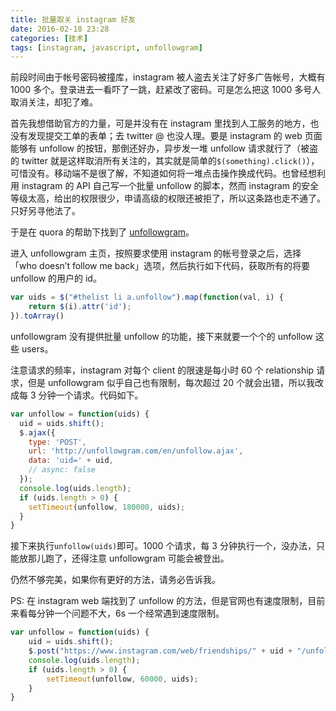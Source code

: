 ```yaml
---
title: 批量取关 instagram 好友
date: 2016-02-18 23:28
categories: [技术]
tags: [instagram, javascript, unfollowgram]
---
```



前段时间由于帐号密码被撞库，instagram 被人盗去关注了好多广告帐号，大概有 1000 多个。登录进去一看吓了一跳，赶紧改了密码。可是怎么把这 1000 多号人取消关注，却犯了难。

首先我想借助官方的力量，可是并没有在 instagram 里找到人工服务的地方，也没有发现提交工单的表单；去 twitter @ 也没人理。要是 instagram 的 web 页面能够有 unfollow 的按钮，那倒还好办，异步发一堆 unfollow 请求就行了（被盗的 twitter 就是这样取消所有关注的，其实就是简单的`$(something).click()`），可惜没有。移动端不是很了解，不知道如何将一堆点击操作换成代码。也曾经想利用 instagram 的 API 自己写一个批量 unfollow 的脚本，然而 instagram 的安全等级太高，给出的权限很少，申请高级的权限还被拒了，所以这条路也走不通了。只好另寻他法了。

于是在 quora 的帮助下找到了 [unfollowgram](http://unfollowgram.com/)。

进入 unfollowgram 主页，按照要求使用 instagram 的帐号登录之后，选择「who doesn’t follow me back」选项，然后执行如下代码，获取所有的将要 unfollow 的用户的 id。

``` javascript
var uids = $("#thelist li a.unfollow").map(function(val, i) {
    return $(i).attr('id');
}).toArray()
```

unfollowgram 没有提供批量 unfollow 的功能，接下来就要一个个的 unfollow 这些 users。

注意请求的频率，instagram 对每个 client 的限速是每小时 60 个 relationship 请求，但是 unfollowgram 似乎自己也有限制，每次超过 20 个就会出错，所以我改成每 3 分钟一个请求。代码如下。

``` javascript
var unfollow = function(uids) {
  uid = uids.shift();
  $.ajax({
    type: 'POST',
    url: 'http://unfollowgram.com/en/unfollow.ajax',
    data: 'uid=' + uid,
    // async: false
  });
  console.log(uids.length);
  if (uids.length > 0) {
    setTimeout(unfollow, 180000, uids);
  }
}
```

接下来执行`unfollow(uids)`即可。1000 个请求，每 3 分钟执行一个，没办法，只能放那儿跑了，还得注意 unfollowgram 可能会被登出。

仍然不够完美，如果你有更好的方法，请务必告诉我。

PS: 在 instagram web 端找到了 unfollow 的方法，但是官网也有速度限制，目前来看每分钟一个问题不大，6s 一个经常遇到速度限制。

``` javascript
var unfollow = function(uids) {
    uid = uids.shift();
    $.post("https://www.instagram.com/web/friendships/" + uid + "/unfollow/");
    console.log(uids.length);
    if (uids.length > 0) {
        setTimeout(unfollow, 60000, uids);
    }
}
```
